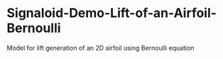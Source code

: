 # Signaloid-Demo-Lift-of-an-Airfoil-Bernoulli
Model for lift generation of an 2D airfoil using Bernoulli equation
